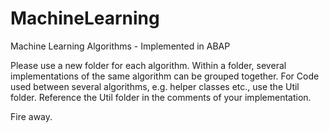 # MachineLearning
Machine Learning Algorithms - Implemented in ABAP

Please use a new folder for each algorithm. Within a folder, several implementations of the same algorithm can be grouped together.
For Code used between several algorithms, e.g. helper classes etc., use the Util folder. Reference the Util folder in the comments of your implementation.

Fire away.
